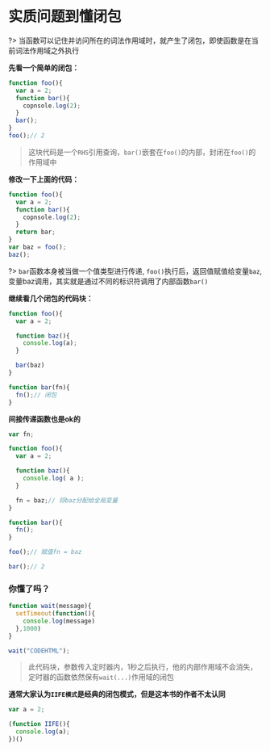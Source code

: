 # 实质问题到懂闭包

?> 当函数可以记住并访问所在的词法作用域时，就产生了闭包，即使函数是在当前词法作用域之外执行

**先看一个简单的闭包：**

```js
function foo(){
  var a = 2;
  function bar(){
    copnsole.log(2);
  }
  bar();
}
foo();// 2
```

> 这块代码是一个`RHS`引用查询，`bar()`嵌套在`foo()`的内部，封闭在`foo()`的作用域中

**修改一下上面的代码：**

```js
function foo(){
  var a = 2;
  function bar(){
    copnsole.log(2);
  }
  return bar;
}
var baz = foo();
baz();
```

?> `bar`函数本身被当做一个值类型进行传递, `foo()`执行后，返回值赋值给变量`baz`,变量baz调用，其实就是通过不同的标识符调用了内部函数`bar()`

**继续看几个闭包的代码块：**

```js
function foo(){
  var a = 2;

  function baz(){
    console.log(a);
  }

  bar(baz)
}

function bar(fn){
  fn();// 闭包
}
```
**间接传递函数也是ok的**
```js
var fn;

function foo(){
  var a = 2;

  function baz(){
    console.log( a );
  }

  fn = baz;// 将baz分配给全局变量
}

function bar(){
  fn();
}

foo();// 赋值fn = baz

bar();// 2
```

### 你懂了吗？

```js
function wait(message){
  setTimeout(function(){
    console.log(message)
  },1000)
}

wait("CODEHTML");
```

> 此代码块，参数传入定时器内，1秒之后执行，他的内部作用域不会消失，定时器的函数依然保有`wait(...)`作用域的闭包

**通常大家认为`IIFE模式`是经典的闭包模式，但是这本书的作者不太认同**

```js
var a = 2;

(function IIFE(){
  console.log(a);
})()
```




